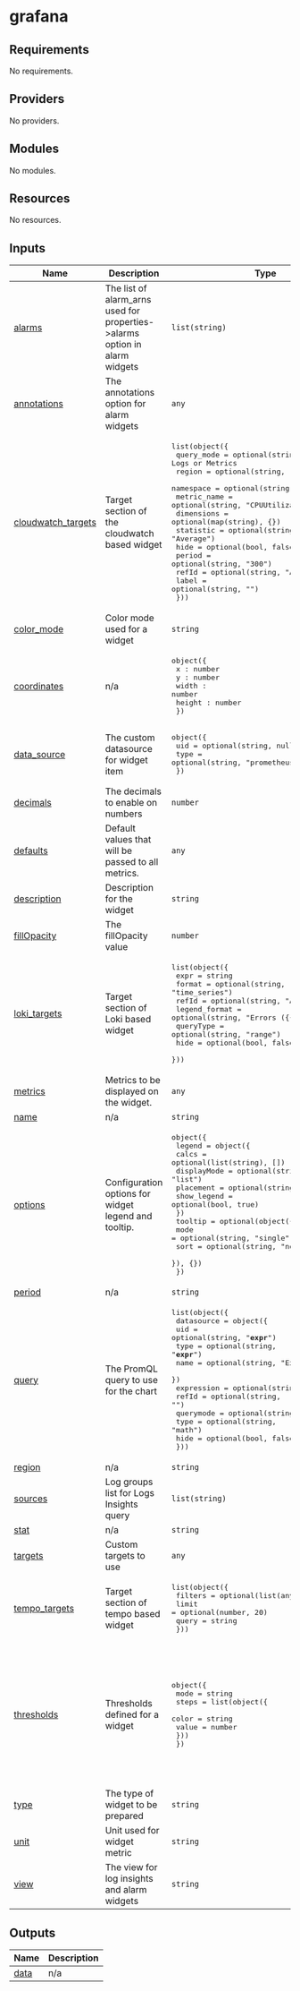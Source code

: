 # grafana

<!-- BEGINNING OF PRE-COMMIT-TERRAFORM DOCS HOOK -->
## Requirements

No requirements.

## Providers

No providers.

## Modules

No modules.

## Resources

No resources.

## Inputs

| Name | Description | Type | Default | Required |
|------|-------------|------|---------|:--------:|
| <a name="input_alarms"></a> [alarms](#input\_alarms) | The list of alarm\_arns used for properties->alarms option in alarm widgets | `list(string)` | `null` | no |
| <a name="input_annotations"></a> [annotations](#input\_annotations) | The annotations option for alarm widgets | `any` | `null` | no |
| <a name="input_cloudwatch_targets"></a> [cloudwatch\_targets](#input\_cloudwatch\_targets) | Target section of the cloudwatch based widget | <pre>list(object({<br/>    query_mode  = optional(string, "Metrics") # Logs or Metrics<br/>    region      = optional(string, "eu-central-1")<br/>    namespace   = optional(string, "AWS/EC2")<br/>    metric_name = optional(string, "CPUUtilization")<br/>    dimensions  = optional(map(string), {})<br/>    statistic   = optional(string, "Average")<br/>    hide        = optional(bool, false)<br/>    period      = optional(string, "300")<br/>    refId       = optional(string, "A")<br/>    label       = optional(string, "")<br/>  }))</pre> | `[]` | no |
| <a name="input_color_mode"></a> [color\_mode](#input\_color\_mode) | Color mode used for a widget | `string` | `"palette-classic"` | no |
| <a name="input_coordinates"></a> [coordinates](#input\_coordinates) | n/a | <pre>object({<br/>    x : number<br/>    y : number<br/>    width : number<br/>    height : number<br/>  })</pre> | n/a | yes |
| <a name="input_data_source"></a> [data\_source](#input\_data\_source) | The custom datasource for widget item | <pre>object({<br/>    uid  = optional(string, null)<br/>    type = optional(string, "prometheus")<br/>  })</pre> | n/a | yes |
| <a name="input_decimals"></a> [decimals](#input\_decimals) | The decimals to enable on numbers | `number` | `0` | no |
| <a name="input_defaults"></a> [defaults](#input\_defaults) | Default values that will be passed to all metrics. | `any` | `{}` | no |
| <a name="input_description"></a> [description](#input\_description) | Description for the widget | `string` | `""` | no |
| <a name="input_fillOpacity"></a> [fillOpacity](#input\_fillOpacity) | The fillOpacity value | `number` | `0` | no |
| <a name="input_loki_targets"></a> [loki\_targets](#input\_loki\_targets) | Target section of Loki based widget | <pre>list(object({<br/>    expr          = string<br/>    format        = optional(string, "time_series")<br/>    refId         = optional(string, "A")<br/>    legend_format = optional(string, "Errors ({{instance}})")<br/>    queryType     = optional(string, "range")<br/>    hide          = optional(bool, false)<br/>  }))</pre> | `[]` | no |
| <a name="input_metrics"></a> [metrics](#input\_metrics) | Metrics to be displayed on the widget. | `any` | `[]` | no |
| <a name="input_name"></a> [name](#input\_name) | n/a | `string` | n/a | yes |
| <a name="input_options"></a> [options](#input\_options) | Configuration options for widget legend and tooltip. | <pre>object({<br/>    legend = object({<br/>      calcs       = optional(list(string), [])<br/>      displayMode = optional(string, "list")<br/>      placement   = optional(string, "bottom")<br/>      show_legend = optional(bool, true)<br/>    })<br/>    tooltip = optional(object({<br/>      mode = optional(string, "single")<br/>      sort = optional(string, "none")<br/>    }), {})<br/>  })</pre> | <pre>{<br/>  "legend": {<br/>    "calcs": [],<br/>    "displayMode": "list",<br/>    "placement": "bottom",<br/>    "show_legend": true<br/>  },<br/>  "tooltip": {<br/>    "mode": "single",<br/>    "sort": "none"<br/>  }<br/>}</pre> | no |
| <a name="input_period"></a> [period](#input\_period) | n/a | `string` | `"3"` | no |
| <a name="input_query"></a> [query](#input\_query) | The PromQL query to use for the chart | <pre>list(object({<br/>    datasource = object({<br/>      uid  = optional(string, "__expr__")<br/>      type = optional(string, "__expr__")<br/>      name = optional(string, "Expression")<br/>    })<br/>    expression = optional(string, "")<br/>    refId      = optional(string, "")<br/>    querymode  = optional(string, "")<br/>    type       = optional(string, "math")<br/>    hide       = optional(bool, false)<br/>  }))</pre> | `[]` | no |
| <a name="input_region"></a> [region](#input\_region) | n/a | `string` | `""` | no |
| <a name="input_sources"></a> [sources](#input\_sources) | Log groups list for Logs Insights query | `list(string)` | `[]` | no |
| <a name="input_stat"></a> [stat](#input\_stat) | n/a | `string` | `"Average"` | no |
| <a name="input_targets"></a> [targets](#input\_targets) | Custom targets to use | `any` | `null` | no |
| <a name="input_tempo_targets"></a> [tempo\_targets](#input\_tempo\_targets) | Target section of tempo based widget | <pre>list(object({<br/>    filters = optional(list(any), [])<br/>    limit   = optional(number, 20)<br/>    query   = string<br/>  }))</pre> | `[]` | no |
| <a name="input_thresholds"></a> [thresholds](#input\_thresholds) | Thresholds defined for a widget | <pre>object({<br/>    mode = string<br/>    steps = list(object({<br/>      color = string<br/>      value = number<br/>    }))<br/>  })</pre> | <pre>{<br/>  "mode": "absolute",<br/>  "steps": [<br/>    {<br/>      "color": "green",<br/>      "value": null<br/>    },<br/>    {<br/>      "color": "red",<br/>      "value": 80<br/>    }<br/>  ]<br/>}</pre> | no |
| <a name="input_type"></a> [type](#input\_type) | The type of widget to be prepared | `string` | `"metric"` | no |
| <a name="input_unit"></a> [unit](#input\_unit) | Unit used for widget metric | `string` | `""` | no |
| <a name="input_view"></a> [view](#input\_view) | The view for log insights and alarm widgets | `string` | `null` | no |

## Outputs

| Name | Description |
|------|-------------|
| <a name="output_data"></a> [data](#output\_data) | n/a |
<!-- END OF PRE-COMMIT-TERRAFORM DOCS HOOK -->

